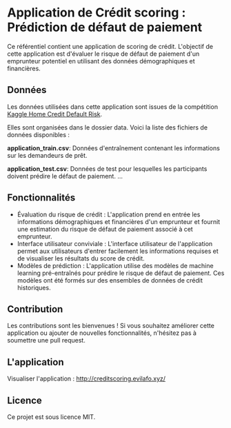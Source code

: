 # Application de Crédit scoring : Prédiction de défaut de paiement

Ce référentiel contient une application de scoring de crédit. L'objectif de cette application est d'évaluer le risque de défaut de paiement d'un emprunteur potentiel en utilisant des données démographiques et financières.

## Données
Les données utilisées dans cette application sont issues de la compétition [Kaggle Home Credit Default Risk](https://www.kaggle.com/competitions/home-credit-default-risk/data/ "Home Credit Defzult Risk"). 

Elles sont organisées dans le dossier data. Voici la liste des fichiers de données disponibles :

**application_train.csv**: Données d'entraînement contenant les informations sur les demandeurs de prêt.

**application_test.csv**: Données de test pour lesquelles les participants doivent prédire le défaut de paiement.
...

## Fonctionnalités
- Évaluation du risque de crédit : L'application prend en entrée les informations démographiques et financières d'un emprunteur et fournit une estimation du risque de défaut de paiement associé à cet emprunteur.
- Interface utilisateur conviviale : L'interface utilisateur de l'application permet aux utilisateurs d'entrer facilement les informations requises et de visualiser les résultats du score de crédit.
- Modèles de prédiction : L'application utilise des modèles de machine learning pré-entraînés pour prédire le risque de défaut de paiement. Ces modèles ont été formés sur des ensembles de données de crédit historiques.

## Contribution
Les contributions sont les bienvenues ! Si vous souhaitez améliorer cette application ou ajouter de nouvelles fonctionnalités, n'hésitez pas à soumettre une pull request.

## L'application
Visualiser l'application : http://creditscoring.evilafo.xyz/
## Licence
Ce projet est sous licence MIT.


